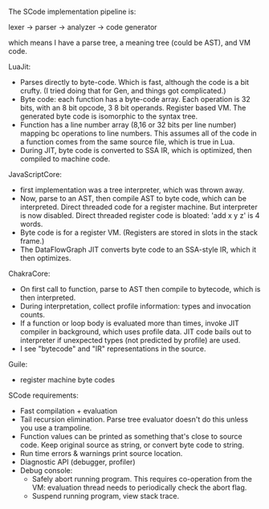 The SCode implementation pipeline is:

lexer -> parser -> analyzer -> code generator

which means I have a parse tree, a meaning tree (could be AST),
and VM code.

LuaJit:
- Parses directly to byte-code. Which is fast, although the code is a
  bit crufty. (I tried doing that for Gen, and things got complicated.)
- Byte code: each function has a byte-code array. Each operation is 32 bits,
  with an 8 bit opcode, 3 8 bit operands. Register based VM.
  The generated byte code is isomorphic to the syntax tree.
- Function has a line number array (8,16 or 32 bits per line number)
  mapping bc operations to line numbers. This assumes all of the code in
  a function comes from the same source file, which is true in Lua.
- During JIT, byte code is converted to SSA IR, which is optimized, then
  compiled to machine code.

JavaScriptCore:
- first implementation was a tree interpreter, which was thrown away.
- Now, parse to an AST, then compile AST to byte code, which can be interpreted.
  Direct threaded code for a register machine. But interpreter is now disabled.
  Direct threaded register code is bloated: 'add x y z' is 4 words.
- Byte code is for a register VM. (Registers are stored in slots in the stack
  frame.)
- The DataFlowGraph JIT converts byte code to an SSA-style IR, which it then
  optimizes.

ChakraCore:
- On first call to function, parse to AST then compile to bytecode,
  which is then interpreted.
- During interpretation, collect profile information: types and invocation
  counts.
- If a function or loop body is evaluated more than <threshold> times,
  invoke JIT compiler in background, which uses profile data. JIT code
  bails out to interpreter if unexpected types (not predicted by profile)
  are used.
- I see "bytecode" and "IR" representations in the source.

Guile:
- register machine byte codes

SCode requirements:
- Fast compilation + evaluation
- Tail recursion elimination. Parse tree evaluator doesn't do this unless you
  use a trampoline.
- Function values can be printed as something that's close to source code.
  Keep original source as string, or convert byte code to string.
- Run time errors & warnings print source location.
- Diagnostic API (debugger, profiler)
- Debug console:
  - Safely abort running program. This requires co-operation from the VM:
    evaluation thread needs to periodically check the abort flag.
  - Suspend running program, view stack trace.
